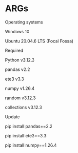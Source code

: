 # ARGs
Operating systems
   
   Windows 10
   
   Ubuntu 20.04.6 LTS (Focal Fossa)
   
Required
   
   Python v3.12.3
   
   pandas v2.2
   
   ete3 v3.3
   
   numpy v1.26.4
   
   random v3.12.3
   
   collections v3.12.3

Update

   pip install pandas==2.2
   
   pip install ete3==3.3
   
   pip install numpy==1.26.4
